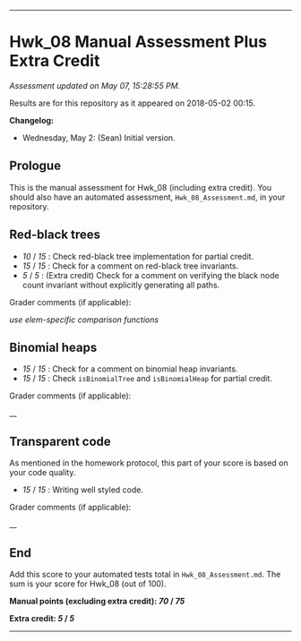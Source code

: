 -------------------------------------------------------------------------------
# Hwk_08 Manual Assessment Plus Extra Credit

*Assessment updated on May 07, 15:28:55 PM.*

Results are for this repository as it appeared on 2018-05-02 00:15.

**Changelog:**
+ Wednesday, May 2: (Sean) Initial version.

## Prologue

This is the manual assessment for Hwk_08 (including extra credit). You should
also have an automated assessment, `Hwk_08_Assessment.md`, in your repository.
## Red-black trees
+ _10_ / _15_ : Check red-black tree implementation for partial credit.
+ _15_ / _15_ : Check for a comment on red-black tree invariants.
+ _5_ / _5_ : (Extra credit) Check for a comment on verifying the black node
                count invariant without explicitly generating all paths.

Grader comments (if applicable):

_use elem-specific comparison functions_


## Binomial heaps
+ _15_ / _15_ : Check for a comment on binomial heap invariants.
+ _15_ / _15_ : Check `isBinomialTree` and `isBinomialHeap` for partial credit.

Grader comments (if applicable):

__


## Transparent code

As mentioned in the homework protocol, this part of your score is based on your
code quality.

+ _15_ / _15_ : Writing well styled code.

Grader comments (if applicable):

__


## End

Add this score to your automated tests total in `Hwk_08_Assessment.md`. The sum
is your score for Hwk_08 (out of 100).

**Manual points (excluding extra credit): _70_ / _75_**

**Extra credit: _5_ / _5_**

-------------------------------------------------------------------------------


